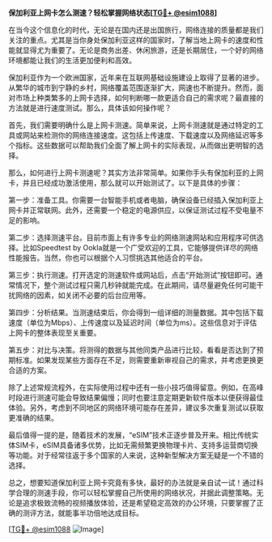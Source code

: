 **保加利亚上网卡怎么测速？轻松掌握网络状态[[TG💪+ @esim1088](https://t.me/s/esim1088)]**

在当今这个信息化的时代，无论是在国内还是出国旅行，网络连接的质量都是我们关注的重点。尤其是当你身处保加利亚这样的国家时，了解当地上网卡的速度和性能就显得尤为重要了。无论是商务出差、休闲旅游，还是长期居住，一个好的网络环境都能让我们的生活更加便利和高效。

保加利亚作为一个欧洲国家，近年来在互联网基础设施建设上取得了显著的进步。从繁华的城市到宁静的乡村，网络覆盖范围逐渐扩大，网速也不断提升。然而，面对市场上种类繁多的上网卡选择，如何判断哪一款更适合自己的需求呢？最直接的方法就是进行速度测试。那么，具体该如何操作呢？

首先，我们需要明确什么是上网卡测速。简单来说，上网卡测速就是通过特定的工具或网站来检测你的网络连接速度。这包括上传速度、下载速度以及网络延迟等多个指标。这些数据可以帮助我们全面了解上网卡的实际表现，从而做出更明智的选择。

那么，如何进行上网卡测速呢？其实方法非常简单。如果你手头有保加利亚的上网卡，并且已经成功激活使用，那么就可以开始测试了。以下是具体的步骤：

第一步：准备工具。你需要一台智能手机或者电脑，确保设备已经插入保加利亚上网卡并正常联网。此外，还需要一个稳定的电源供应，以保证测试过程不受电量不足的影响。

第二步：选择测速平台。目前市面上有许多专业的网络测速网站和应用程序可供选择。比如Speedtest by Ookla就是一个广受欢迎的工具，它能够提供详尽的网络性能报告。当然，你也可以根据个人习惯挑选其他适合的平台。

第三步：执行测速。打开选定的测速软件或网站后，点击“开始测试”按钮即可。通常情况下，整个测试过程只需几秒钟就能完成。在此期间，请尽量避免任何可能干扰网络的因素，如关闭不必要的后台应用等。

第四步：分析结果。当测速结束后，你会得到一组详细的测量数据。其中包括下载速度（单位为Mbps）、上传速度以及延迟时间（单位为ms）。这些信息对于评估上网卡的整体表现至关重要。

第五步：对比与决策。将测得的数据与其他同类产品进行比较，看看是否达到了预期标准。如果发现某些方面存在不足，则需要重新审视自己的需求，并考虑更换更合适的方案。

除了上述常规流程外，在实际使用过程中还有一些小技巧值得留意。例如，在高峰时段进行测速可能会导致结果偏慢；同时也要注意定期更新软件版本以便获得最佳体验。另外，考虑到不同地区的网络环境可能存在差异，建议多次重复测试以获取更准确的结果。

最后值得一提的是，随着技术的发展，“eSIM”技术正逐步普及开来。相比传统实体SIM卡，eSIM具备诸多优势，比如无需频繁更换物理卡片、支持多运营商切换等功能。对于经常往返于多个国家的人来说，这种新型解决方案无疑是一个不错的选择。

总之，想要知道保加利亚上网卡究竟有多快，最好的办法就是亲自试一试！通过科学合理的测速手段，你可以轻松掌握自己所使用的网络状况，并据此调整策略。无论是追求极致流畅的视频播放体验，还是希望稳定高效的办公环境，只要掌握了正确的测评方法，就能事半功倍地达成目标。

[[TG💪+ @esim1088](https://t.me/s/esim1088) ![Image](https://i.postimg.cc/4NQfJmqS/Snipaste-2025-05-13-00-14-12.png)]